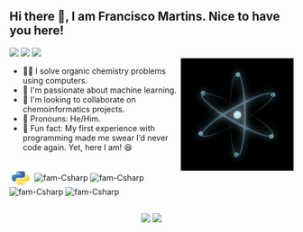 Hi there 👋, I am Francisco Martins. Nice to have you here!
---
<div> 
  <a href="https://www.instagram.com/pychemie/" target="_blank"><img src="https://img.shields.io/badge/-Instagram-%23E4405F?style=for-the-badge&logo=instagram&logoColor=white" target="_blank"></a>
  <a href = "mailto:francisco.qui.martins@gmail.com"><img src="https://img.shields.io/badge/-Gmail-%23333?style=for-the-badge&logo=gmail&logoColor=white" target="_blank"></a>
  <a href="https://www.linkedin.com/public-profile/settings?trk=d_flagship3_profile_self_view_public_profile" target="_blank"><img src="https://img.shields.io/badge/-LinkedIn-%230077B5?style=for-the-badge&logo=linkedin&logoColor=white" target="_blank"></a> 
</div>

<img src= "atom.gif" align = right width = "200px">

- 👨‍🔬 I solve organic chemistry problems using computers.
- 📗 I'm passionate about machine learning.
- 🤝 I'm looking to collaborate on chemoinformatics projects.
- 👨 Pronouns: He/Him.
- 🤯 Fun fact: My first experience with programming made me swear I’d never code again. Yet, here I am! 😆

<div style="display: inline_block"><br>
  <img align="center" alt="fam-Python" height="30" width="40" src="https://raw.githubusercontent.com/devicons/devicon/master/icons/python/python-original.svg">
  <img align="center" alt="fam-Csharp" height="30" width="40" src="https://cdn.jsdelivr.net/gh/devicons/devicon@latest/icons/anaconda/anaconda-original.svg">
  <img align="center" alt="fam-Csharp" height="30" width="40" src="https://cdn.jsdelivr.net/gh/devicons/devicon@latest/icons/r/r-original.svg"> 
  <img align="center" alt="fam-Csharp" height="30" width="40" src="https://cdn.jsdelivr.net/gh/devicons/devicon@latest/icons/jupyter/jupyter-original-wordmark.svg">
  <img align="center" alt="fam-Csharp" height="30" width="40" src="https://cdn.jsdelivr.net/gh/devicons/devicon@latest/icons/bash/bash-original.svg">
</div>

  ##
 
<div align="center">
<img src="https://github-readme-stats.vercel.app/api/top-langs/?username=MartFrancisco&show_icons=true&theme=dark&count_private=true"/>
<img src="https://github-readme-stats.vercel.app/api?username=MartFrancisco&show_icons=true&theme=dark&count_private=true"/>
</div>
